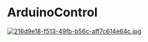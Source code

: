 # ArduinoControl
[![216d9e18-f513-49fb-b56c-aff7c614e64c.jpg](https://i.postimg.cc/0yVPVbHg/216d9e18-f513-49fb-b56c-aff7c614e64c.jpg)](https://postimg.cc/87f25PSw)
